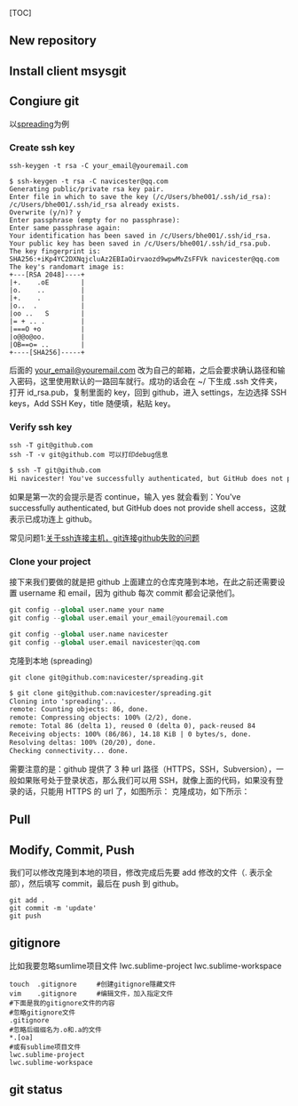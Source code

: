 
[TOC]  


## New repository

## Install client msysgit

## Congiure git
以[spreading](https://github.com/navicester/spreading)为例

### Create ssh key
```
ssh-keygen -t rsa -C your_email@youremail.com
```
```
$ ssh-keygen -t rsa -C navicester@qq.com
Generating public/private rsa key pair.
Enter file in which to save the key (/c/Users/bhe001/.ssh/id_rsa):
/c/Users/bhe001/.ssh/id_rsa already exists.
Overwrite (y/n)? y
Enter passphrase (empty for no passphrase):
Enter same passphrase again:
Your identification has been saved in /c/Users/bhe001/.ssh/id_rsa.
Your public key has been saved in /c/Users/bhe001/.ssh/id_rsa.pub.
The key fingerprint is:
SHA256:+iKp4YC2DXNqjcluAz2EBIaOirvaozd9wpwMvZsFFVk navicester@qq.com
The key's randomart image is:
+---[RSA 2048]----+
|+.    .oE        |
|o.    ..         |
|+.    .          |
|o..  .           |
|oo ..   S        |
|= + .. .         |
|===O +o          |
|o@@o@oo.         |
|OB==o= ..        |
+----[SHA256]-----+
```
后面的 your_email@youremail.com 改为自己的邮箱，之后会要求确认路径和输入密码，这里使用默认的一路回车就行。成功的话会在 ~/ 下生成 .ssh 文件夹，打开 id_rsa.pub，复制里面的 key，回到 github，进入 settings，左边选择 SSH keys，Add SSH Key，title 随便填，粘贴 key。

### Verify ssh key
```
ssh -T git@github.com
ssh -T -v git@github.com 可以打印debug信息
```
``` markdown
$ ssh -T git@github.com
Hi navicester! You've successfully authenticated, but GitHub does not provide shell access.
```
如果是第一次的会提示是否 continue，输入 yes 就会看到：You've successfully authenticated, but GitHub does not provide shell access，这就表示已成功连上 github。

常见问题1:[关于ssh连接主机，git连接github失败的问题](http://blog.csdn.net/sunnypotter/article/details/18948053)

### Clone your project
接下来我们要做的就是把 github 上面建立的仓库克隆到本地，在此之前还需要设置 username 和 email，因为 github 每次 commit 都会记录他们。

``` python
git config --global user.name your name
git config --global user.email your_email@youremail.com

git config --global user.name navicester
git config --global user.email navicester@qq.com
```
克隆到本地 (spreading)
```
git clone git@github.com:navicester/spreading.git
```

```markdown
$ git clone git@github.com:navicester/spreading.git
Cloning into 'spreading'...
remote: Counting objects: 86, done.
remote: Compressing objects: 100% (2/2), done.
remote: Total 86 (delta 1), reused 0 (delta 0), pack-reused 84
Receiving objects: 100% (86/86), 14.18 KiB | 0 bytes/s, done.
Resolving deltas: 100% (20/20), done.
Checking connectivity... done.
```
需要注意的是：github 提供了 3 种 url 路径（HTTPS，SSH，Subversion），一般如果账号处于登录状态，那么我们可以用 SSH，就像上面的代码，如果没有登录的话，只能用 HTTPS 的 url 了，如图所示：
克隆成功，如下所示：

## Pull

## Modify, Commit, Push
我们可以修改克隆到本地的项目，修改完成后先要 add 修改的文件（. 表示全部），然后填写 commit，最后在 push 到 github。
```
git add .
git commit -m 'update'
git push
```
## gitignore
比如我要忽略sumlime项目文件
lwc.sublime-project
lwc.sublime-workspace
```
touch  .gitignore     #创建gitignore隱藏文件  
vim    .gitignore     #编辑文件，加入指定文件 
#下面是我的gitignore文件的内容  
#忽略gitignore文件  
.gitignore  
#忽略后缀缀名为.o和.a的文件  
*.[oa]  
#或有sublime项目文件  
lwc.sublime-project
lwc.sublime-workspace
```

## git status

